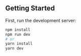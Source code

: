 ## Getting Started

First, run the development server:

```bash
npm install
npm run dev
# or
yarn install
yarn dev
```